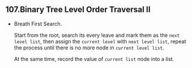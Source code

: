 ## 107.Binary Tree Level Order Traversal II
- Breath First Search.
    
    Start from the root, search its every leave and mark them as the `next level list`, then assign the `current level` with `next level list`, repeat the process until there is no more node in `current level list`.
    
    At the same time, record the value of `current list` node into a list.
    
